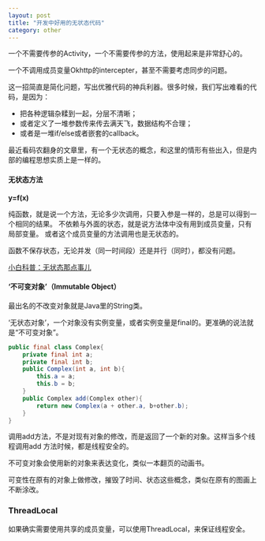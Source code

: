 ```yaml
---
layout: post
title: "开发中好用的无状态代码"
category: other
---
```


一个不需要传参的Activity，一个不需要传参的方法，使用起来是非常舒心的。

一个不调用成员变量Okhttp的intercepter，甚至不需要考虑同步的问题。

这一招简直是简化问题，写出优雅代码的神兵利器。很多时候，我们写出难看的代码，是因为：

- 把各种逻辑杂糅到一起，分层不清晰；
- 或者定义了一堆参数传来传去满天飞，数据结构不合理；
- 或者是一堆if/else或者嵌套的callback。

最近看码农翻身的文章里，有一个无状态的概念，和这里的情形有些出入，但是内部的编程思想实质上是一样的。
#### 无状态方法

 **y=f(x)**

纯函数，就是说一个方法，无论多少次调用，只要入参是一样的，总是可以得到一个相同的结果。
不依赖与外面的状态，就是说方法体中没有用到成员变量，只有局部变量。
或者这个成员变量的方法调用也是无状态的。

函数不保存状态，无论并发（同一时间段）还是并行（同时），都没有问题。

[小白科普：无状态那点事儿](https://mp.weixin.qq.com/s/7KmEOXhefUxv51rR03SarA)

#### ‘**不可变对象**’（Immutable Object）

最出名的不改变对象就是Java里的String类。

‘无状态对象’，一个对象没有实例变量，或者实例变量是final的。更准确的说法就是“不可变对象”。

```java
public final class Complex{
    private final int a;
    private final int b;
    public Complex(int a, int b){
        this.a = a;
        this.b = b;
    }
    public Complex add(Complex other){
        return new Complex(a + other.a, b+other.b);
    }
}
```

调用add方法，不是对现有对象的修改，而是返回了一个新的对象。这样当多个线程调用add 方法时候，都是线程安全的。

不可变对象会使用新的对象来表达变化，类似一本翻页的动画书。

可变性在原有的对象上做修改，摧毁了时间、状态这些概念，类似在原有的图画上不断涂改。

### ThreadLocal
如果确实需要使用共享的成员变量，可以使用ThreadLocal，来保证线程安全。



